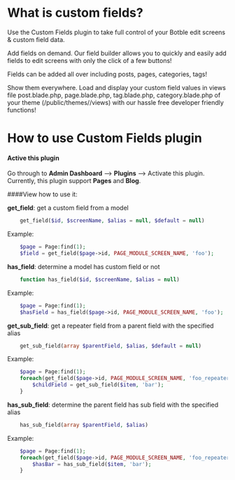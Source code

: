 # What is custom fields?

Use the Custom Fields plugin to take full control of your Botble edit screens & custom field data.

Add fields on demand. Our field builder allows you to quickly and easily add fields to edit screens with only the click of a few buttons!

Fields can be added all over including posts, pages, categories, tags!

Show them everywhere. Load and display your custom field values in views file post.blade.php, page.blade.php, tag.blade.php, category.blade.php of your theme (/public/themes/<your theme>/views) with our hassle free developer friendly functions!

# How to use Custom Fields plugin

#### Active this plugin
Go through to **Admin Dashboard** --> **Plugins** --> Activate this plugin.
Currently, this plugin support **Pages** and **Blog**.

####View how to use it:

**get_field**: get a custom field from a model
```php
    get_field($id, $screenName, $alias = null, $default = null)
```

Example:
```php
    $page = Page:find(1);
    $field = get_field($page->id, PAGE_MODULE_SCREEN_NAME, 'foo');
```

**has_field**: determine a model has custom field or not
```php
    function has_field($id, $screenName, $alias = null)
```

Example:
```php
    $page = Page:find(1);
    $hasField = has_field($page->id, PAGE_MODULE_SCREEN_NAME, 'foo');
```

**get_sub_field**: get a repeater field from a parent field with the specified alias

```php
    get_sub_field(array $parentField, $alias, $default = null)
```

Example:
```php
    $page = Page:find(1);
    foreach(get_field($page->id, PAGE_MODULE_SCREEN_NAME, 'foo_repeater') as $item) {
        $childField = get_sub_field($item, 'bar');
    }
```

**has_sub_field**: determine the parent field has sub field with the specified alias

```php
    has_sub_field(array $parentField, $alias)
```

Example:
```php
    $page = Page:find(1);
    foreach(get_field($page->id, PAGE_MODULE_SCREEN_NAME, 'foo_repeater') as $item) {
        $hasBar = has_sub_field($item, 'bar');
    }
```
